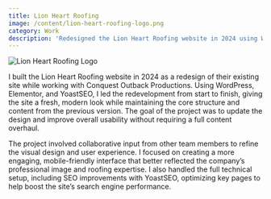 ```yaml
---
title: Lion Heart Roofing
image: /content/lion-heart-roofing-logo.png
category: Work
description: 'Redesigned the Lion Heart Roofing website in 2024 using WordPress, Elementor, and YoastSEO, preserving existing content while modernizing the design with team collaboration at Conquest Outback Productions.'
---
```


![Lion Heart Roofing Logo](/content/lion-heart-roofing-logo.png)

I built the Lion Heart Roofing website in 2024 as a redesign of their existing site while working with Conquest Outback Productions. Using WordPress, Elementor, and YoastSEO, I led the redevelopment from start to finish, giving the site a fresh, modern look while maintaining the core structure and content from the previous version. The goal of the project was to update the design and improve overall usability without requiring a full content overhaul.

The project involved collaborative input from other team members to refine the visual design and user experience. I focused on creating a more engaging, mobile-friendly interface that better reflected the company’s professional image and roofing expertise. I also handled the full technical setup, including SEO improvements with YoastSEO, optimizing key pages to help boost the site’s search engine performance.